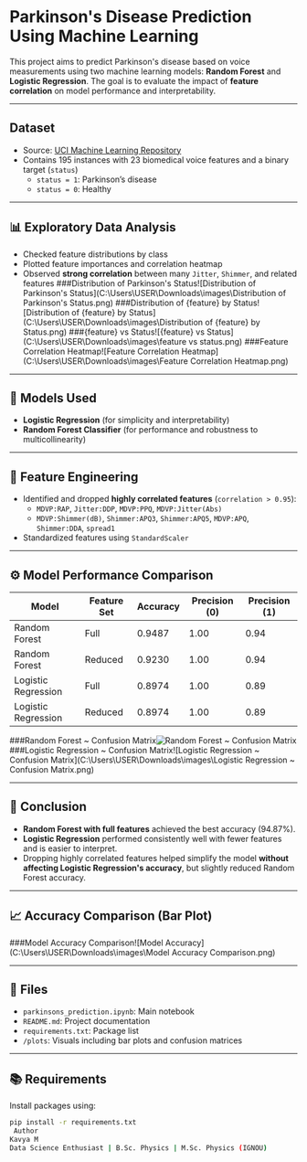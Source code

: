 # Parkinson's Disease Prediction Using Machine Learning

This project aims to predict Parkinson's disease based on voice measurements using two machine learning models: **Random Forest** and **Logistic Regression**.
 The goal is to evaluate the impact of **feature correlation** on model performance and interpretability.

---

## Dataset

- Source: [UCI Machine Learning Repository](https://archive.ics.uci.edu/ml/datasets/parkinsons)
- Contains 195 instances with 23 biomedical voice features and a binary target (`status`)
  - `status = 1`: Parkinson’s disease
  - `status = 0`: Healthy

---

## 📊 Exploratory Data Analysis

- Checked feature distributions by class
- Plotted feature importances and correlation heatmap
- Observed **strong correlation** between many `Jitter`, `Shimmer`, and related features
###Distribution of Parkinson\'s Status![Distribution of Parkinson\'s Status](C:\\Users\\USER\\Downloads\\images\\Distribution of Parkinson\'s Status.png)
###Distribution of {feature} by Status![Distribution of {feature} by Status](C:\\Users\\USER\\Downloads\\images\\Distribution of {feature} by Status.png)
###{feature} vs Status![{feature} vs Status](C:\\Users\\USER\\Downloads\\images\\feature vs status.png)
###Feature Correlation Heatmap![Feature Correlation Heatmap](C:\\Users\\USER\\Downloads\\images\\Feature Correlation Heatmap.png)



---

## 🧪 Models Used

- **Logistic Regression** (for simplicity and interpretability)
- **Random Forest Classifier** (for performance and robustness to multicollinearity)

---

## 🧹 Feature Engineering

- Identified and dropped **highly correlated features** (`correlation > 0.95`):
  - `MDVP:RAP`, `Jitter:DDP`, `MDVP:PPQ`, `MDVP:Jitter(Abs)`
  - `MDVP:Shimmer(dB)`, `Shimmer:APQ3`, `Shimmer:APQ5`, `MDVP:APQ`, `Shimmer:DDA`, `spread1`
- Standardized features using `StandardScaler`

---

## ⚙️ Model Performance Comparison

| Model                  | Feature Set   | Accuracy | Precision (0) | Precision (1) |
|------------------------|---------------|----------|----------------|----------------|
| Random Forest          | Full          | 0.9487   | 1.00           | 0.94           |
| Random Forest          | Reduced       | 0.9230   | 1.00           | 0.94           |
| Logistic Regression    | Full          | 0.8974   | 1.00           | 0.89           |
| Logistic Regression    | Reduced       | 0.8974   | 1.00           | 0.89           |
###Random Forest ~ Confusion Matrix![Random Forest ~ Confusion Matrix](C:\\Users\\USER\\Downloads\\images\\Random_Forest~Confusion_Matrix.png)
###Logistic Regression ~ Confusion Matrix![Logistic Regression ~ Confusion Matrix](C:\\Users\\USER\\Downloads\\images\\Logistic Regression ~ Confusion Matrix.png)


---

## 📌 Conclusion

- **Random Forest with full features** achieved the best accuracy (94.87%).
- **Logistic Regression** performed consistently well with fewer features and is easier to interpret.
- Dropping highly correlated features helped simplify the model **without affecting Logistic Regression's accuracy**, but slightly reduced Random Forest accuracy.

---

## 📈 Accuracy Comparison (Bar Plot)

###Model Accuracy Comparison![Model Accuracy](C:\\Users\\USER\\Downloads\\images\\Model Accuracy Comparison.png)

---

## 📁 Files

- `parkinsons_prediction.ipynb`: Main notebook
- `README.md`: Project documentation
- `requirements.txt`: Package list
- `/plots`: Visuals including bar plots and confusion matrices

---

## 📚 Requirements

Install packages using:

```bash
pip install -r requirements.txt
 Author
Kavya M
Data Science Enthusiast | B.Sc. Physics | M.Sc. Physics (IGNOU)



